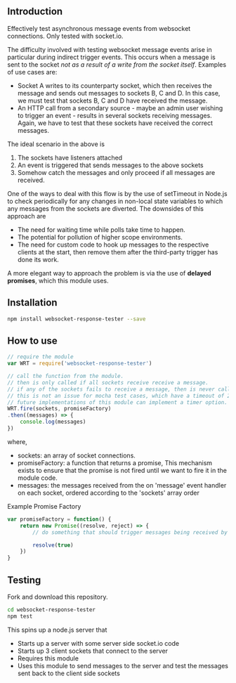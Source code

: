 ## Introduction

Effectively test asynchronous message events from websocket connections. Only tested with socket.io. 

The difficulty involved with testing websocket message events arise in particular during indirect trigger events. This occurs when a message is sent to the socket *not as a result of a write from the socket itself*. Examples of use cases are:
- Socket A writes to its counterparty socket, which then receives the message and sends out messages to sockets B, C and D. In this case, we must test that sockets B, C and D have received the message. 
- An HTTP call from a secondary source - maybe an admin user wishing to trigger an event - results in several sockets receiving messages. Again, we have to test that these sockets have received the correct messages. 

The ideal scenario in the above is
1. The sockets have listeners attached
2. An event is triggered that sends messages to the above sockets
3. Somehow catch the messages and only proceed if all messages are received. 

One of the ways to deal with this flow is by the use of setTimeout in Node.js to check periodically for any changes in non-local state variables to which any messages from the sockets are diverted. The downsides of this approach are 
- The need for waiting time while polls take time to happen.
- The potential for pollution of higher scope environments.
- The need for custom code to hook up messages to the respective clients at the start, then remove them after the third-party trigger has done its work.

A more elegant way to approach the problem is via the use of **delayed promises**, which this module uses. 

## Installation

```bash
npm install websocket-response-tester --save
```

## How to use

```js
// require the module
var WRT = require('websocket-response-tester')

// call the function from the module.
// then is only called if all sockets receive receive a message.
// if any of the sockets fails to receive a message, then is never called, and the code just stalls and waits indefinitely.
// this is not an issue for mocha test cases, which have a timeout of 2000ms.
// future implementations of this module can implement a timer option.
WRT.fire(sockets, promiseFactory)
.then((messages) => {
	console.log(messages)
})
```

where,
- sockets: an array of socket connections.
- promiseFactory: a function that returns a promise,  This mechanism exists to ensure that the promise is not fired until we want to fire it in the module code. 
- messages: the messages received from the on 'message' event handler on each socket, ordered according to the 'sockets' array order

Example Promise Factory

```js
var promiseFactory = function() {
	return new Promise((resolve, reject) => {
		// do something that should trigger messages being received by the sockets in the sockets array...

		resolve(true)
	})
}
```

## Testing

Fork and download this repository.

```bash
cd websocket-response-tester
npm test
```

This spins up a node.js server that 
- Starts up a server with some server side socket.io code
- Starts up 3 client sockets that connect to the server
- Requires this module 
- Uses this module to send messages to the server and test the messages sent back to the client side sockets
